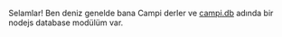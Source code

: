 Selamlar! Ben deniz genelde bana Campi derler ve [campi.db](https://npmjs.com/campi.db) adında bir nodejs database modülüm var.


